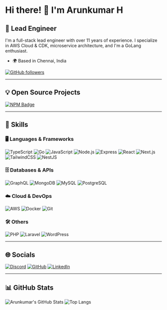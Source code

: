 # Hi there! 👋 I'm Arunkumar H
## 🚀 Lead Engineer

I'm a full-stack lead engineer with over 11 years of experience. I specialize in AWS Cloud & CDK, microservice architecture, and I'm a GoLang enthusiast.

- 🌍 Based in Chennai, India

[![GitHub followers](https://img.shields.io/github/followers/Arunkumarcs?logo=github&style=for-the-badge&color=0891b2&labelColor=1c1917)](https://github.com/Arunkumarcs)

---

## 💡 Open Source Projects

[![NPM Badge](https://img.shields.io/badge/%40arunkumar_h%2Frule--engine-0891b2?label=npm&style=for-the-badge)](https://www.npmjs.com/package/@arunkumar_h/rule-engine)

---

## 🧠 Skills

### 🖥️ Languages & Frameworks
![TypeScript](https://img.shields.io/badge/TypeScript-3178C6?style=for-the-badge&logo=typescript&logoColor=white)
![Go](https://img.shields.io/badge/Go-00ADD8?style=for-the-badge&logo=go&logoColor=white)
![JavaScript](https://img.shields.io/badge/JavaScript-F7DF1E?style=for-the-badge&logo=javascript&logoColor=black)
![Node.js](https://img.shields.io/badge/Node.js-339933?style=for-the-badge&logo=node.js&logoColor=white)
![Express](https://img.shields.io/badge/Express.js-000000?style=for-the-badge&logo=express&logoColor=white)
![React](https://img.shields.io/badge/React-20232A?style=for-the-badge&logo=react&logoColor=61DAFB)
![Next.js](https://img.shields.io/badge/Next.js-000000?style=for-the-badge&logo=next.js&logoColor=white)
![TailwindCSS](https://img.shields.io/badge/TailwindCSS-06B6D4?style=for-the-badge&logo=tailwindcss&logoColor=white)
![NestJS](https://img.shields.io/badge/NestJS-E0234E?style=for-the-badge&logo=nestjs&logoColor=white)

### 🗄️ Databases & APIs
![GraphQL](https://img.shields.io/badge/GraphQL-E10098?style=for-the-badge&logo=graphql&logoColor=white)
![MongoDB](https://img.shields.io/badge/MongoDB-47A248?style=for-the-badge&logo=mongodb&logoColor=white)
![MySQL](https://img.shields.io/badge/MySQL-4479A1?style=for-the-badge&logo=mysql&logoColor=white)
![PostgreSQL](https://img.shields.io/badge/PostgreSQL-4169E1?style=for-the-badge&logo=postgresql&logoColor=white)

### ☁️ Cloud & DevOps
![AWS](https://img.shields.io/badge/AWS-232F3E?style=for-the-badge&logo=amazon-aws&logoColor=white)
![Docker](https://img.shields.io/badge/Docker-2496ED?style=for-the-badge&logo=docker&logoColor=white)
![Git](https://img.shields.io/badge/Git-F05032?style=for-the-badge&logo=git&logoColor=white)

### 🛠️ Others
![PHP](https://img.shields.io/badge/PHP-777BB4?style=for-the-badge&logo=php&logoColor=white)
![Laravel](https://img.shields.io/badge/Laravel-FF2D20?style=for-the-badge&logo=laravel&logoColor=white)
![WordPress](https://img.shields.io/badge/WordPress-21759B?style=for-the-badge&logo=wordpress&logoColor=white)

---

## 🌐 Socials

[![Discord](https://img.shields.io/badge/Discord-Arunkumar1991-5865F2?style=for-the-badge&logo=discord&logoColor=white)](https://discord.com/users/arunkumar1991)
[![GitHub](https://img.shields.io/badge/GitHub-Arunkumarcs-181717?style=for-the-badge&logo=github)](https://github.com/Arunkumarcs)
[![LinkedIn](https://img.shields.io/badge/LinkedIn-Arunkumar%20H-0077B5?style=for-the-badge&logo=linkedin&logoColor=white)](https://www.linkedin.com/in/arunkumar-h-0716b6104)

---

## 📊 GitHub Stats

![Arunkumar's GitHub Stats](https://github-readme-stats.vercel.app/api?username=Arunkumarcs&show_icons=true&theme=default&hide=issues&count_private=true)
![Top Langs](https://github-readme-stats.vercel.app/api/top-langs/?username=Arunkumarcs&layout=compact&theme=default)


<!--
## 📚 Daily Reads
[![daily.dev](https://api.daily.dev/devcards/v2/nzfDOG8iVQOYIDY1xt45U.png?type=wide&r=z7f)](https://app.daily.dev/arunkumarh)

## 🛣️ Roadmap
[![roadmap.sh](https://roadmap.sh/card/wide/66e8e8a9f34c8868ecbe2262?variant=dark)](https://roadmap.sh/u/arunkumar91)
-->
